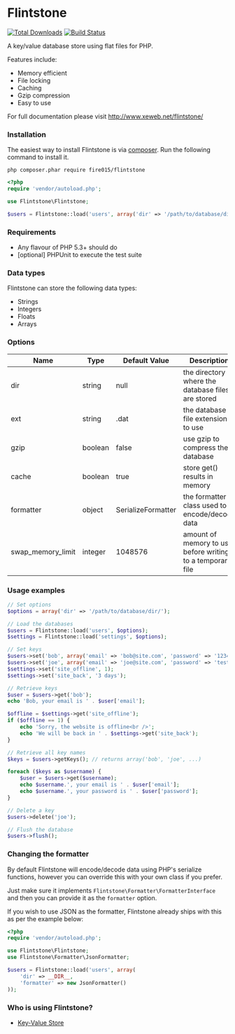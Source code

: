 Flintstone
==========

[![Total Downloads](https://img.shields.io/packagist/dm/fire015/flintstone.svg)](https://packagist.org/packages/fire015/flintstone)
[![Build Status](https://travis-ci.org/fire015/flintstone.svg?branch=master)](https://travis-ci.org/fire015/flintstone)

A key/value database store using flat files for PHP.

Features include:

* Memory efficient
* File locking
* Caching
* Gzip compression
* Easy to use

For full documentation please visit http://www.xeweb.net/flintstone/

### Installation

The easiest way to install Flintstone is via [composer](http://getcomposer.org/). Run the following command to install it.

```
php composer.phar require fire015/flintstone
```

```php
<?php
require 'vendor/autoload.php';

use Flintstone\Flintstone;

$users = Flintstone::load('users', array('dir' => '/path/to/database/dir/'));
```

### Requirements

- Any flavour of PHP 5.3+ should do
- [optional] PHPUnit to execute the test suite

### Data types

Flintstone can store the following data types:

* Strings
* Integers
* Floats
* Arrays

### Options

|Name				|Type		|Default Value	|Description														|
|---				|---		|---					|---														|
|dir				|string		|null					|the directory where the database files are stored			|
|ext				|string		|.dat					|the database file extension to use							|
|gzip				|boolean	|false					|use gzip to compress the database							|
|cache				|boolean	|true					|store get() results in memory								|
|formatter			|object		|SerializeFormatter		|the formatter class used to encode/decode data				|
|swap_memory_limit	|integer	|1048576				|amount of memory to use before writing to a temporary file	|


### Usage examples

```php
// Set options
$options = array('dir' => '/path/to/database/dir/');

// Load the databases
$users = Flintstone::load('users', $options);
$settings = Flintstone::load('settings', $options);

// Set keys
$users->set('bob', array('email' => 'bob@site.com', 'password' => '123456'));
$users->set('joe', array('email' => 'joe@site.com', 'password' => 'test'));
$settings->set('site_offline', 1);
$settings->set('site_back', '3 days');

// Retrieve keys
$user = $users->get('bob');
echo 'Bob, your email is ' . $user['email'];

$offline = $settings->get('site_offline');
if ($offline == 1) {
	echo 'Sorry, the website is offline<br />';
	echo 'We will be back in ' . $settings->get('site_back');
}

// Retrieve all key names
$keys = $users->getKeys(); // returns array('bob', 'joe', ...)

foreach ($keys as $username) {
	$user = $users->get($username);
	echo $username.', your email is ' . $user['email'];
	echo $username.', your password is ' . $user['password'];
}

// Delete a key
$users->delete('joe');

// Flush the database
$users->flush();
```

### Changing the formatter
By default Flintstone will encode/decode data using PHP's serialize functions, however you can override this with your own class if you prefer.

Just make sure it implements `Flintstone\Formatter\FormatterInterface` and then you can provide it as the `formatter` option.

If you wish to use JSON as the formatter, Flintstone already ships with this as per the example below:

```php
<?php
require 'vendor/autoload.php';

use Flintstone\Flintstone;
use Flintstone\Formatter\JsonFormatter;

$users = Flintstone::load('users', array(
	'dir' => __DIR__,
	'formatter' => new JsonFormatter()
));
```

### Who is using Flintstone?

- [Key-Value Store](https://github.com/adammbalogh/key-value-store)
